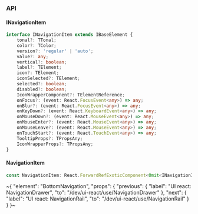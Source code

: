 

### API

#### INavigationItem

```ts
interface INavigationItem extends IBaseElement {
    tonal?: TTonal;
    color?: TColor;
    version?: 'regular' | 'auto';
    value?: any;
    vertical?: boolean;
    label?: TElement;
    icon?: TElement;
    iconSelected?: TElement;
    selected?: boolean;
    disabled?: boolean;
    IconWrapperComponent?: TElementReference;
    onFocus?: (event: React.FocusEvent<any>) => any;
    onBlur?: (event: React.FocusEvent<any>) => any;
    onKeyDown?: (event: React.KeyboardEvent<any>) => any;
    onMouseDown?: (event: React.MouseEvent<any>) => any;
    onMouseEnter?: (event: React.MouseEvent<any>) => any;
    onMouseLeave?: (event: React.MouseEvent<any>) => any;
    onTouchStart?: (event: React.TouchEvent<any>) => any;
    TooltipProps?: TPropsAny;
    IconWrapperProps?: TPropsAny;
}
```

#### NavigationItem

```ts
const NavigationItem: React.ForwardRefExoticComponent<Omit<INavigationItem, "ref"> & React.RefAttributes<unknown>>;
```


~{
  "element": "BottomNavigation",
  "props": {
    "previous": {
      "label": "UI react: NavigationDrawer",
      "to": "/dev/ui-react/use/NavigationDrawer"
    },
    "next": {
      "label": "UI react: NavigationRail",
      "to": "/dev/ui-react/use/NavigationRail"
    }
  }
}~
